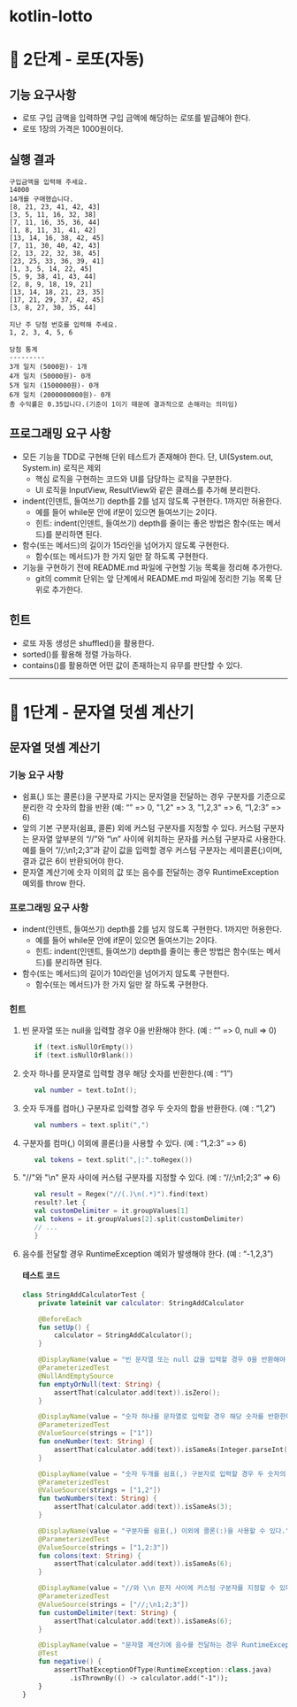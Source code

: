 # kotlin-lotto

# 🚀 2단계 - 로또(자동)

## 기능 요구사항
- 로또 구입 금액을 입력하면 구입 금액에 해당하는 로또를 발급해야 한다.
- 로또 1장의 가격은 1000원이다.

## 실행 결과
```
구입금액을 입력해 주세요.
14000
14개를 구매했습니다.
[8, 21, 23, 41, 42, 43]
[3, 5, 11, 16, 32, 38]
[7, 11, 16, 35, 36, 44]
[1, 8, 11, 31, 41, 42]
[13, 14, 16, 38, 42, 45]
[7, 11, 30, 40, 42, 43]
[2, 13, 22, 32, 38, 45]
[23, 25, 33, 36, 39, 41]
[1, 3, 5, 14, 22, 45]
[5, 9, 38, 41, 43, 44]
[2, 8, 9, 18, 19, 21]
[13, 14, 18, 21, 23, 35]
[17, 21, 29, 37, 42, 45]
[3, 8, 27, 30, 35, 44]

지난 주 당첨 번호를 입력해 주세요.
1, 2, 3, 4, 5, 6

당첨 통계
---------
3개 일치 (5000원)- 1개
4개 일치 (50000원)- 0개
5개 일치 (1500000원)- 0개
6개 일치 (2000000000원)- 0개
총 수익률은 0.35입니다.(기준이 1이기 때문에 결과적으로 손해라는 의미임)
```

## 프로그래밍 요구 사항
- 모든 기능을 TDD로 구현해 단위 테스트가 존재해야 한다. 단, UI(System.out, System.in) 로직은 제외
  - 핵심 로직을 구현하는 코드와 UI를 담당하는 로직을 구분한다.
  - UI 로직을 InputView, ResultView와 같은 클래스를 추가해 분리한다.
- indent(인덴트, 들여쓰기) depth를 2를 넘지 않도록 구현한다. 1까지만 허용한다.
  - 예를 들어 while문 안에 if문이 있으면 들여쓰기는 2이다.
  - 힌트: indent(인덴트, 들여쓰기) depth를 줄이는 좋은 방법은 함수(또는 메서드)를 분리하면 된다.
- 함수(또는 메서드)의 길이가 15라인을 넘어가지 않도록 구현한다.
  - 함수(또는 메서드)가 한 가지 일만 잘 하도록 구현한다.
- 기능을 구현하기 전에 README.md 파일에 구현할 기능 목록을 정리해 추가한다.
  - git의 commit 단위는 앞 단계에서 README.md 파일에 정리한 기능 목록 단위로 추가한다.

## 힌트
- 로또 자동 생성은 shuffled()을 활용한다.
- sorted()를 활용해 정렬 가능하다.
- contains()를 활용하면 어떤 값이 존재하는지 유무를 판단할 수 있다.


---

# 🚀 1단계 - 문자열 덧셈 계산기

## 문자열 덧셈 계산기

### 기능 요구 사항
- 쉼표(,) 또는 콜론(:)을 구분자로 가지는 문자열을 전달하는 경우 구분자를 기준으로 분리한 각 숫자의 합을 반환 (예: “” => 0, "1,2" => 3, "1,2,3" => 6, “1,2:3” => 6)
- 앞의 기본 구분자(쉼표, 콜론) 외에 커스텀 구분자를 지정할 수 있다. 커스텀 구분자는 문자열 앞부분의 “//”와 “\n” 사이에 위치하는 문자를 커스텀 구분자로 사용한다. 예를 들어 “//;\n1;2;3”과 같이 값을 입력할 경우 커스텀 구분자는 세미콜론(;)이며, 결과 값은 6이 반환되어야 한다.
- 문자열 계산기에 숫자 이외의 값 또는 음수를 전달하는 경우 RuntimeException 예외를 throw 한다.

### 프로그래밍 요구 사항
- indent(인덴트, 들여쓰기) depth를 2를 넘지 않도록 구현한다. 1까지만 허용한다.
  - 예를 들어 while문 안에 if문이 있으면 들여쓰기는 2이다.
  - 힌트: indent(인덴트, 들여쓰기) depth를 줄이는 좋은 방법은 함수(또는 메서드)를 분리하면 된다.
- 함수(또는 메서드)의 길이가 10라인을 넘어가지 않도록 구현한다.
  - 함수(또는 메서드)가 한 가지 일만 잘 하도록 구현한다.

### 힌트
1. 빈 문자열 또는 null을 입력할 경우 0을 반환해야 한다. (예 : “” => 0, null => 0)
    ```kotlin
       if (text.isNullOrEmpty())
       if (text.isNullOrBlank())
    ```
2. 숫자 하나를 문자열로 입력할 경우 해당 숫자를 반환한다.(예 : “1”)
    ```kotlin
       val number = text.toInt();
    ```
3. 숫자 두개를 컴마(,) 구분자로 입력할 경우 두 숫자의 합을 반환한다. (예 : “1,2”)
    ```kotlin
       val numbers = text.split(",")
    ```
4. 구분자를 컴마(,) 이외에 콜론(:)을 사용할 수 있다. (예 : “1,2:3” => 6)
    ```kotlin
       val tokens = text.split(",|:".toRegex())
    ```
5. "//"와 "\n" 문자 사이에 커스텀 구분자를 지정할 수 있다. (예 : “//;\n1;2;3” => 6)
    ```kotlin
       val result = Regex("//(.)\n(.*)").find(text)
       result?.let {
       val customDelimiter = it.groupValues[1]
       val tokens = it.groupValues[2].split(customDelimiter)
       // ...
       }
    ```
6. 음수를 전달할 경우 RuntimeException 예외가 발생해야 한다. (예 : “-1,2,3”)
    #### 테스트 코드
    ```kotlin
    class StringAddCalculatorTest {
        private lateinit var calculator: StringAddCalculator
    
        @BeforeEach
        fun setUp() {
            calculator = StringAddCalculator();
        }
    
        @DisplayName(value = "빈 문자열 또는 null 값을 입력할 경우 0을 반환해야 한다.")
        @ParameterizedTest
        @NullAndEmptySource
        fun emptyOrNull(text: String) {
            assertThat(calculator.add(text)).isZero();
        }
    
        @DisplayName(value = "숫자 하나를 문자열로 입력할 경우 해당 숫자를 반환한다.")
        @ParameterizedTest
        @ValueSource(strings = ["1"])
        fun oneNumber(text: String) {
            assertThat(calculator.add(text)).isSameAs(Integer.parseInt(text));
        }
    
        @DisplayName(value = "숫자 두개를 쉼표(,) 구분자로 입력할 경우 두 숫자의 합을 반환한다.")
        @ParameterizedTest
        @ValueSource(strings = ["1,2"])
        fun twoNumbers(text: String) {
            assertThat(calculator.add(text)).isSameAs(3);
        }
    
        @DisplayName(value = "구분자를 쉼표(,) 이외에 콜론(:)을 사용할 수 있다.")
        @ParameterizedTest
        @ValueSource(strings = ["1,2:3"])
        fun colons(text: String) {
            assertThat(calculator.add(text)).isSameAs(6);
        }
    
        @DisplayName(value = "//와 \\n 문자 사이에 커스텀 구분자를 지정할 수 있다.")
        @ParameterizedTest
        @ValueSource(strings = ["//;\n1;2;3"])
        fun customDelimiter(text: String) {
            assertThat(calculator.add(text)).isSameAs(6);
        }
    
        @DisplayName(value = "문자열 계산기에 음수를 전달하는 경우 RuntimeException 예외 처리를 한다.")
        @Test
        fun negative() {
            assertThatExceptionOfType(RuntimeException::class.java)
                .isThrownBy(() -> calculator.add("-1"));
        }
    }
    ```